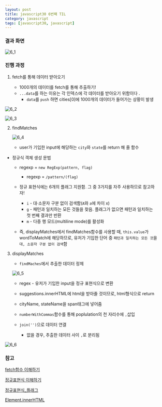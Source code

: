 ```yaml
---
layout: post
title: javascript30 6번째 TIL
category: javascript
tags: [javascript30, javascript]
---
```

### 결과 화면

![6_1](https://drive.google.com/file/d/1iv6tghfClovRJvHeGWyLLIjqVeQLhnc-/view?usp=sharing)



### 진행 과정 

1. fetch를 통해 데이터 받아오기

   - 1000개의 데이터를 fetch를 통해 추출하기!
   - `...data`를 하는 이유는 각 인덱스에 각 데이터를 받아오기 위함이다 .
     - `data`를 `push` 하면 cities[0]에 1000개의 데이터가 들어가는 상황이 발생

![6_2](https://drive.google.com/file/d/1SKV52_V1NhCIvpkj7p8Jc94SHsg_91qC/view?usp=sharing)




![6_3](https://drive.google.com/file/d/1mqH5DQjX8ad8fCySwJO-m3bpnEoE-g-h/view?usp=sharing)

2. findMatches 

   ![6_4](https://drive.google.com/file/d/1DZIMNlAJi4QwOu7Ksw61D0DMn4ER5ZNz/view?usp=sharing)

   - user가 기입한 input에 해당하는 `city`와 `state`를 return 해 줄 함수
   
- 정규식 객체 생성 문법 
  
  - regexp = `new RegExp(pattern, flag)`
     - regexp = `/pattern/(flag)`
  
   - 정규 표현식에는 6개의 플래그 지원함. 그 중 3가지를 자주 사용하므로 참고하자!

     - `i` - 대·소문자 구분 없이 검색함(`A`와 `a`에 차이 x)
     - `g` - 패턴과 일치하는 모든 것들을 찾음. 플래그가 없으면 패턴과 일치하는 첫 번째 결과만 반환
     - `m` - 다중 행 모드(multiline mode)를 활성화
     
   - 즉, displayMatches에서 findMatches함수를 사용할 때,  `this.value`가 wordToMatch에 해당하므로,  유저가 기입한 단어 중 `패턴과 일치하는 모든 것`을 `대, 소문자 구분 없이 검색`함



3. displayMatches

   - `findMaches`에서 추출한 데이터 정제
   
   ![6_5](https://drive.google.com/file/d/1XCKX9GaBfwKRwerzR7uoomNsuG5UojKy/view?usp=sharing)
   
   - regex - 유저가 기입한 input을 정규 표현식으로 변환
   - suggestions.innerHTML에 html을 받아줄 것이므로, html형식으로 return 
   
   - cityName, stateName을 span태그에 넣어줌
   
   - `numberWithCommas`함수를 통해 poplulation의 천 자리수에 `,`삽입
   
   - `join('')`으로 데이터 연결
     - 없을 경우, 추출한 데이터 사이 `,`로 분리됨

![6_6](https://drive.google.com/file/d/126uhFoOecA-N9SAPZDV7LGKg6yWWSV-c/view?usp=sharing)



### 참고

[fetch함수 이해하기](https://developer.mozilla.org/ko/docs/Web/API/Fetch_API/Fetch%EC%9D%98_%EC%82%AC%EC%9A%A9%EB%B2%95)

[정규표현식 이해하기](https://heropy.blog/2018/10/28/regexp/)

[정규표현식_플래그](https://ko.javascript.info/regexp-introduction)

[Element.innerHTML](https://developer.mozilla.org/ko/docs/Web/API/Element/innerHTML)